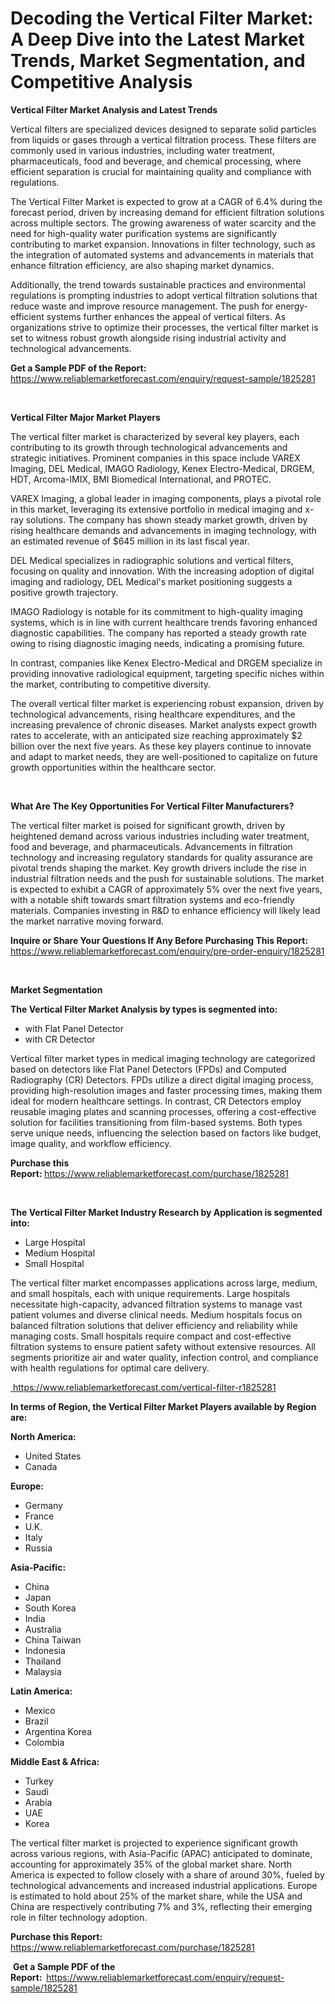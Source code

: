 <p><h1>Decoding the Vertical Filter Market: A Deep Dive into the Latest Market Trends, Market Segmentation, and Competitive Analysis</h1></p><p><strong>Vertical Filter Market Analysis and Latest Trends</strong></p>
<p><p>Vertical filters are specialized devices designed to separate solid particles from liquids or gases through a vertical filtration process. These filters are commonly used in various industries, including water treatment, pharmaceuticals, food and beverage, and chemical processing, where efficient separation is crucial for maintaining quality and compliance with regulations.</p><p>The Vertical Filter Market is expected to grow at a CAGR of 6.4% during the forecast period, driven by increasing demand for efficient filtration solutions across multiple sectors. The growing awareness of water scarcity and the need for high-quality water purification systems are significantly contributing to market expansion. Innovations in filter technology, such as the integration of automated systems and advancements in materials that enhance filtration efficiency, are also shaping market dynamics.</p><p>Additionally, the trend towards sustainable practices and environmental regulations is prompting industries to adopt vertical filtration solutions that reduce waste and improve resource management. The push for energy-efficient systems further enhances the appeal of vertical filters. As organizations strive to optimize their processes, the vertical filter market is set to witness robust growth alongside rising industrial activity and technological advancements.</p></p>
<p><strong>Get a Sample PDF of the Report:&nbsp;</strong> <a href="https://www.reliablemarketforecast.com/enquiry/request-sample/1825281?utm_campaign=3072&utm_medium=2&utm_source=Github&utm_content=ia&utm_term=13042025&utm_id=vertical-filter">https://www.reliablemarketforecast.com/enquiry/request-sample/1825281</a></p>
<p>&nbsp;</p>
<p><strong>Vertical Filter Major Market Players</strong></p>
<p><p>The vertical filter market is characterized by several key players, each contributing to its growth through technological advancements and strategic initiatives. Prominent companies in this space include VAREX Imaging, DEL Medical, IMAGO Radiology, Kenex Electro-Medical, DRGEM, HDT, Arcoma-IMIX, BMI Biomedical International, and PROTEC.</p><p>VAREX Imaging, a global leader in imaging components, plays a pivotal role in this market, leveraging its extensive portfolio in medical imaging and x-ray solutions. The company has shown steady market growth, driven by rising healthcare demands and advancements in imaging technology, with an estimated revenue of $645 million in its last fiscal year.</p><p>DEL Medical specializes in radiographic solutions and vertical filters, focusing on quality and innovation. With the increasing adoption of digital imaging and radiology, DEL Medical's market positioning suggests a positive growth trajectory.</p><p>IMAGO Radiology is notable for its commitment to high-quality imaging systems, which is in line with current healthcare trends favoring enhanced diagnostic capabilities. The company has reported a steady growth rate owing to rising diagnostic imaging needs, indicating a promising future.</p><p>In contrast, companies like Kenex Electro-Medical and DRGEM specialize in providing innovative radiological equipment, targeting specific niches within the market, contributing to competitive diversity.</p><p>The overall vertical filter market is experiencing robust expansion, driven by technological advancements, rising healthcare expenditures, and the increasing prevalence of chronic diseases. Market analysts expect growth rates to accelerate, with an anticipated size reaching approximately $2 billion over the next five years. As these key players continue to innovate and adapt to market needs, they are well-positioned to capitalize on future growth opportunities within the healthcare sector.</p></p>
<p>&nbsp;</p>
<p><strong>What Are The Key Opportunities For Vertical Filter Manufacturers?</strong></p>
<p><p>The vertical filter market is poised for significant growth, driven by heightened demand across various industries including water treatment, food and beverage, and pharmaceuticals. Advancements in filtration technology and increasing regulatory standards for quality assurance are pivotal trends shaping the market. Key growth drivers include the rise in industrial filtration needs and the push for sustainable solutions. The market is expected to exhibit a CAGR of approximately 5% over the next five years, with a notable shift towards smart filtration systems and eco-friendly materials. Companies investing in R&D to enhance efficiency will likely lead the market narrative moving forward.</p></p>
<p><strong>Inquire or Share Your Questions If Any Before Purchasing This Report:</strong> <a href="https://www.reliablemarketforecast.com/enquiry/pre-order-enquiry/1825281?utm_campaign=3072&utm_medium=2&utm_source=Github&utm_content=ia&utm_term=13042025&utm_id=vertical-filter">https://www.reliablemarketforecast.com/enquiry/pre-order-enquiry/1825281</a></p>
<p>&nbsp;</p>
<p><strong>Market Segmentation</strong></p>
<p><strong>The Vertical Filter Market Analysis by types is segmented into:</strong></p>
<p><ul><li>with Flat Panel Detector</li><li>with CR Detector</li></ul></p>
<p><p>Vertical filter market types in medical imaging technology are categorized based on detectors like Flat Panel Detectors (FPDs) and Computed Radiography (CR) Detectors. FPDs utilize a direct digital imaging process, providing high-resolution images and faster processing times, making them ideal for modern healthcare settings. In contrast, CR Detectors employ reusable imaging plates and scanning processes, offering a cost-effective solution for facilities transitioning from film-based systems. Both types serve unique needs, influencing the selection based on factors like budget, image quality, and workflow efficiency.</p></p>
<p><strong>Purchase this Report:&nbsp;</strong><a href="https://www.reliablemarketforecast.com/purchase/1825281?utm_campaign=3072&utm_medium=2&utm_source=Github&utm_content=ia&utm_term=13042025&utm_id=vertical-filter">https://www.reliablemarketforecast.com/purchase/1825281</a></p>
<p>&nbsp;</p>
<p><strong>The Vertical Filter Market Industry Research by Application is segmented into:</strong></p>
<p><ul><li>Large Hospital</li><li>Medium Hospital</li><li>Small Hospital</li></ul></p>
<p><p>The vertical filter market encompasses applications across large, medium, and small hospitals, each with unique requirements. Large hospitals necessitate high-capacity, advanced filtration systems to manage vast patient volumes and diverse clinical needs. Medium hospitals focus on balanced filtration solutions that deliver efficiency and reliability while managing costs. Small hospitals require compact and cost-effective filtration systems to ensure patient safety without extensive resources. All segments prioritize air and water quality, infection control, and compliance with health regulations for optimal care delivery.</p></p>
<p><a href="https://www.reliablemarketforecast.com/vertical-filter-r1825281?utm_campaign=3072&utm_medium=2&utm_source=Github&utm_content=ia&utm_term=13042025&utm_id=vertical-filter">&nbsp;https://www.reliablemarketforecast.com/vertical-filter-r1825281</a></p>
<p><strong>In terms of Region, the Vertical Filter Market Players available by Region are:</strong></p>
<p>
    <p> <strong> North America: </strong>
        <ul>
            <li>United States</li>
            <li>Canada</li>
        </ul>
        </p> 
    <p> <strong> Europe: </strong>
        <ul>
            <li>Germany</li>
            <li>France</li>
            <li>U.K.</li>
            <li>Italy</li>
            <li>Russia</li>
        </ul>
        </p> 
    <p> <strong> Asia-Pacific: </strong>
        <ul>
            <li>China</li>
            <li>Japan</li>
            <li>South Korea</li>
            <li>India</li>
            <li>Australia</li>
            <li>China Taiwan</li>
            <li>Indonesia</li>
            <li>Thailand</li>
            <li>Malaysia</li>
        </ul>
        </p> 
    <p> <strong> Latin America: </strong>
        <ul>
            <li>Mexico</li>
            <li>Brazil</li>
            <li>Argentina Korea</li>
            <li>Colombia</li>
        </ul>
        </p> 
    <p> <strong> Middle East & Africa: </strong>
        <ul>
            <li>Turkey</li>
            <li>Saudi</li>
            <li>Arabia</li>
            <li>UAE</li>
            <li>Korea</li>
        </ul>
    </p>
    </p>
<p><p>The vertical filter market is projected to experience significant growth across various regions, with Asia-Pacific (APAC) anticipated to dominate, accounting for approximately 35% of the global market share. North America is expected to follow closely with a share of around 30%, fueled by technological advancements and increased industrial applications. Europe is estimated to hold about 25% of the market share, while the USA and China are respectively contributing 7% and 3%, reflecting their emerging role in filter technology adoption.</p></p>
<p><strong>Purchase this Report: </strong><a href="https://www.reliablemarketforecast.com/purchase/1825281?utm_campaign=3072&utm_medium=2&utm_source=Github&utm_content=ia&utm_term=13042025&utm_id=vertical-filter">https://www.reliablemarketforecast.com/purchase/1825281</a></p>
<p>&nbsp;<strong>Get a Sample PDF of the Report:&nbsp;&nbsp;</strong><a href="https://www.reliablemarketforecast.com/enquiry/request-sample/1825281?utm_campaign=3072&utm_medium=2&utm_source=Github&utm_content=ia&utm_term=13042025&utm_id=vertical-filter">https://www.reliablemarketforecast.com/enquiry/request-sample/1825281</a></p>
<p><strong></strong></p>
<p><p></p><p></p><p></p></p>